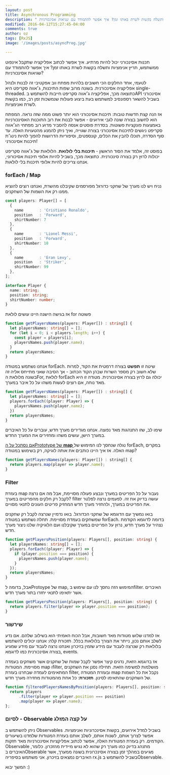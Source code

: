 ```yaml
---
layout: post
title: Asynchronous Programming
description: " תכנות אסינכורני יכול להיות מרתיע. איך אפשר לכתוב אפליקציה שתקבל אינפוט ממשתמש, תריץ אנימציות ותשלח בקשות לשרת באותו זמן? איך אפשר להתמודד עם שגיאות אסינכורניות?."
modified: 2016-04-12T15:27:45-04:00
comments: true
author: oz
tags: [RxJS]
image: '/images/posts/asyncProg.jpg'

---
```

 תכנות אסינכורני יכול להיות מרתיע. איך אפשר לכתוב אפליקציה שתקבל אינפוט ממשתמש, תריץ אנימציות ותשלח בקשות לשרת באותו זמן? איך אפשר להתמודד עם שגיאות אסינכורניות?

לטעמי, אחד החלקים הכי חשובים בלהיות מפתח ווב אפקטיבי זה לבנות ולנהל אפליקציה אסינכורנית.
בשונה מרוב שפות התיכנות, ג׳אווה סקריפט היא single-threaded.
 כתוצאה מכך, אפליקציה ג׳אווה סקריפט חייבות להשתמש בAPI אסינכורני בשביל להשאר רספונסיב למשתמש בעת ביצוע פעולות שנמשכות זמן רב, כמו בקשות לשרת ואנימציות.

 אז הנה קצת חדשות טובות: תיכנות אסינכורני הוא יותר פשוט ממה שזה נראה. המפתח הוא לחשוב בצורה שונה לגבי אירועים - אפשר לבנות את רוב התוכנות האסינכורניות באמצעות פונקציות פשוטות.
  בסדרת פוסטים אנסה להסביר מדוע רוב מפתחי הג׳אווה סקריפט ניגשים לתיכנות אסינכורני בצורה שגוייה, ואיך ניתן להמנע מהטעויות האלה. עד סוף הסדרה, תוכלו להבין את הכלים, קונספטים, וסיפוריות הדרושות להפוך להיות נינג׳ת תיכנות אסינכורני!

 בפוסט זה, אלמד את הסוד הראשון - **תיכנות בלי לולואת**. הלולאות של ג׳אווה סקריפט יכולות לרוץ רק בצורה סינכורנית. כתוצאה מכך, בשביל להיות אלופי תיכנות אסיכורוני, אנחנו צריכים להיות אלופי תיכנות בלי לולאות. 

### forEach / Map
נניח ויש לנו מערך של שחקני כדורגל מפורסמים שקיבלנו מהשרת, ואנחנו רוצים להוציא ממנו רק את השמות של השחקנים.

```typescript
const players: Player[] = [
  {
    name       : 'Cristiano Ronaldo',
    position   : 'Forward',
    shirtNumber: 7
  },
  {
    name       : 'Lionel Messi',
    position   : 'Forward',
    shirtNumber: 10
  },
  {
    name       : 'Eran Levy',
    position   : 'Striker',
    shirtNumber: 99
  },
];

interface Player {
  name: string;
  position: string;
  shirtNumber: number;
}
```

אז בגישה הישנה היינו עושים לולאת for פשוטה

```typescript
function getPlayersNames(players: Player[]) : string[] {
  let playersNames: string[] = [];
  for (let i = 0; i < players.length; i++) {
    const player = players[i];
    playersNames.push(player.name);
  }
  return playersNames;
}
```
אנחנו נשתמש במטודה forEach. 
שיטה זו **תפשט** בצורה דרמטית את הקוד, למרות שלא חשוב רק מספר השרות שבהן הקוד הכתוב - אך הסיבה שאני מתייחס אליה זה בשונה מלולאת הFor, לולאת forEach יכולה גם לרוץ בצורה אסינכורנית. 
מטודה זו היא מאד נוחה, אם רוצים לעשות משהו על כל איבר במערך.

```typescript
function getPlayersNames(players: Player[]) : string[] {
  let playersNames: string[] = [];
  players.forEach((player: Player) => {
    playersNames.push(player.name);
  })
  return playersNames;
}
```

שימו לב, שזו התנהגות מאד נפוצה. אנחנו מגדירים מערך חדש, עוברים על כל האיברים במערך הישן, עושים משהו ומחזירים את המערך החדש.

[אם נסתכל על הPrototype של **map** ](https://developer.mozilla.org/en-US/docs/Web/JavaScript/Reference/Global_Objects/Array/map) נגלה שנחסך לנו המימוש של forEach, במקרים האלה.
אז איך היינו כותבים את אותה לוגיקה, רק בשימוש במטודה map?

```javascript
function getPlayersNames(players: Player[]) : string[] {
  return players.map(player => player.name);
}
```

### Filter

בעזרת map נעבור על כל הפריטים במערך ונבצע פעולה מסויימת, אבל מה אם נרצה לקבל רק חלקים מהפריטים במערך? filter עושה בדיוק את זה. לפעמים נרצה לפלטר את הפריטים במערך, ולהחזיר מערך חדש המחזיק פריטים העונים לתנאי מסויים.

בואו נמשיך עם הדוגמא של שחקני הכדורגל. בואו נדמיין שנרצה לקבל רק שחקנים שמשחקים בעמדת מסויימת. תחלה נשתמש במטודה forEach. בדומה לדוגמא הקודמת נצהיר על מערך חדש, נרוץ על הפריטים במערך שקיבלנו ועם הלוגיקיה שלנו ניצור מערך חדש. 



```typescript
function getPlayersPosition(players: Players[], position: string) {
  let playersNames: string[] = [];
  players.forEach((player: Player) => {
    if (player.position === position) {
      playersNames.push(player.name);
    }
  });
  return playersNames;
}
```



אבל, בדומה לProtoype של map, המימוש הזה נחסך לנו עם שימוש בfilter. האיברים אשר יתאימו לתנאי יחזרו בתור מערך חדש. 

```typescript
function getPlayersPosition(players: Players[], position: string) {
  return players.filter(player => player.position === position);
}
```



### שירשור

אז למדנו שלוש מטודות מאד חשובות, אבל הכוח האמיתי הוא בשילוב שלהם. אם נדע לשלב אותם נכון, נייתר את הצורך בלולאות בכלל. תזכורת קלה: אנחנו יכולים להשתמש בלולאות רק שנרצה לעבוד עם מידע שזמין בזיכרון ואנחנו נרצה לעבוד עם מידע שמגיע בצורה אסינכורנית כמו לדוגמא, events.

אז בדוגמא הזאת, נדגים קיצר אפשר לקבל שמות של שחקנים אשר משחקים בעמדה מסויימת. המטודות map וfilter, מושלמות למשימה הזאת. תחילה נסנן את השחקנים המתאימים לעמדה שבחרנו בעזרת filter, ובעזרת המטודה map נקבל את כל השמות של השחקנים שהתאימו לסינון. **תזכורת**: כל אחת מהמטודות מחזירה מערך חדש. 

```typescript
function filteredPlayersNamesByPosition(players: Players[], position: string) {
  return players
      .filter(player => player.position === position)
      .map(player => player.name);
};

```



### לסיום - Observable על קצה המזלג

ניתן להשתמש ב Observables בשביל למדל אירועים, בקשות אסינכרוניות ואנימציות. אפשר לצרוך אותם, לשנות אותם, לשלב אותם בעזרת המטודות שלמדנו בשיעורים הקודמים. רק בעזרת המטודות האלה, אפשר לכתוב אפליקציות אסינכורניות מאד חזקות.   Observable מתנהג בדיוק כמו מערך רק שהוא לא נגיש מיידית מהזכרון. כלומר, האיברים בObserable מגיעים במהלך זמן בצורה אסינכרונית בשונה ממערך, אשר האיברים נמצאים בזיכרון. אני משתמש בסיפריה rx.js בשביל להשתמש בObservable. 

המשך יבוא :)







